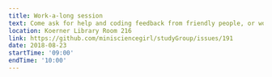 ```yaml
---
title: Work-a-long session
text: Come ask for help and coding feedback from friendly people, or work on your current coding project and get some feedback!
location: Koerner Library Room 216
link: https://github.com/minisciencegirl/studyGroup/issues/191
date: 2018-08-23
startTime: '09:00'
endTime: '10:00'
---
```

